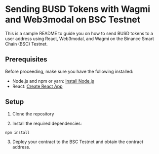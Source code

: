 # Sending BUSD Tokens with Wagmi and Web3modal on BSC Testnet

This is a sample README to guide you on how to send BUSD tokens to a user address using React, Web3modal, and Wagmi on the Binance Smart Chain (BSC) Testnet.

## Prerequisites

Before proceeding, make sure you have the following installed:

- Node.js and npm or yarn: [Install Node.js](https://nodejs.org/)
- React: [Create React App](https://reactjs.org/docs/create-a-new-react-app.html#create-react-app)

## Setup

1. Clone the repository

2. Install the required dependencies:

```bash
npm install
```

3. Deploy your contract to the BSC Testnet and obtain the contract address.
